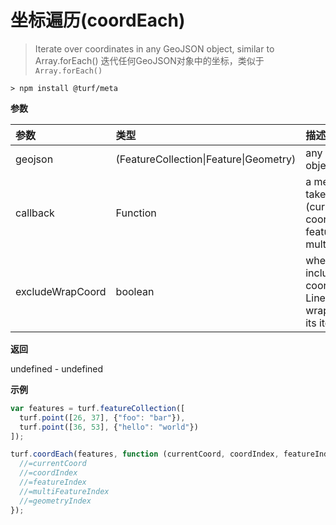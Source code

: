 # 坐标遍历(coordEach)

> Iterate over coordinates in any GeoJSON object, similar to Array.forEach()
> 迭代任何GeoJSON对象中的坐标，类似于`Array.forEach()`

```text
> npm install @turf/meta
```

**参数**

| 参数             | 类型                                   | 描述                                                         |
| :--------------- | :------------------------------------- | :----------------------------------------------------------- |
| geojson          | (FeatureCollection\|Feature\|Geometry) | any GeoJSON object                                           |
| callback         | Function                               | a method that takes (currentCoord, coordIndex, featureIndex, multiFeatureIndex) |
| excludeWrapCoord | boolean                                | whether or not to include the final coordinate of LinearRings that wraps the ring in its iteration. |

**返回**

undefined - undefined

**示例**

```js
var features = turf.featureCollection([
  turf.point([26, 37], {"foo": "bar"}),
  turf.point([36, 53], {"hello": "world"})
]);

turf.coordEach(features, function (currentCoord, coordIndex, featureIndex, multiFeatureIndex, geometryIndex) {
  //=currentCoord
  //=coordIndex
  //=featureIndex
  //=multiFeatureIndex
  //=geometryIndex
});
```